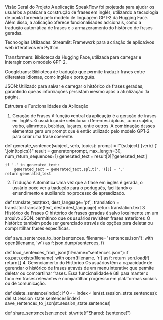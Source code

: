 Visão Geral do Projeto
A aplicação SpeakFlow foi projetada para ajudar os usuários a praticar a construção de frases em inglês, utilizando a tecnologia de ponta fornecida pelo modelo de linguagem GPT-2 da Hugging Face. Além disso, a aplicação oferece funcionalidades adicionais, como a tradução automática de frases e o armazenamento do histórico de frases geradas.

Tecnologias Utilizadas:
Streamlit: Framework para a criação de aplicativos web interativos em Python.

Transformers: Biblioteca da Hugging Face, utilizada para carregar e interagir com o modelo GPT-2.

Googletrans: Biblioteca de tradução que permite traduzir frases entre diferentes idiomas, como inglês e português.

JSON: Utilizado para salvar e carregar o histórico de frases geradas, garantindo que as informações persistam mesmo após a atualização da página.

Estrutura e Funcionalidades da Aplicação
1. Geração de Frases
A função central da aplicação é a geração de frases em inglês. O usuário pode selecionar diferentes tópicos, como sujeito, verbo, alimentos, bebidas, lugares, entre outros. A combinação desses elementos gera um prompt que é então utilizado pelo modelo GPT-2 para criar uma frase coerente.

def generate_sentence(subject, verb, topics):
    prompt = f"{subject} {verb} {' '.join(topics)}"
    result = generator(prompt, max_length=30, num_return_sequences=1)
    generated_text = result[0]['generated_text']
    
    if '.' in generated_text:
        generated_text = generated_text.split('.')[0] + '.'
    return generated_text
2. Tradução Automática
Uma vez que a frase em inglês é gerada, o usuário pode ver a tradução para o português, facilitando o entendimento e auxiliando no processo de aprendizado.

def translate_text(text, dest_language='pt'):
    translation = translator.translate(text, dest=dest_language)
    return translation.text
3. Histórico de Frases
O histórico de frases geradas é salvo localmente em um arquivo JSON, permitindo que os usuários revisitem frases anteriores. O histórico também pode ser gerenciado através de opções para deletar ou compartilhar frases específicas.

def save_sentences_to_json(sentences, filename="sentences.json"):
    with open(filename, 'w') as f:
        json.dump(sentences, f)

def load_sentences_from_json(filename="sentences.json"):
    if os.path.exists(filename):
        with open(filename, 'r') as f:
            return json.load(f)
    return []
4. Gerenciamento do Histórico
Os usuários têm a capacidade de gerenciar o histórico de frases através de um menu interativo que permite deletar ou compartilhar frases. Essa funcionalidade é útil para manter o foco em frases relevantes e compartilhar progresso em plataformas sociais ou de comunicação.

def delete_sentence(index):
    if 0 <= index < len(st.session_state.sentences):
        del st.session_state.sentences[index]
        save_sentences_to_json(st.session_state.sentences)

def share_sentence(sentence):
    st.write(f"Shared: {sentence}")
